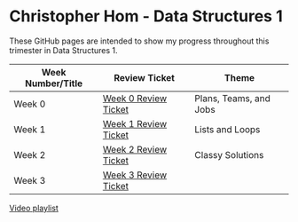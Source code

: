 # Christopher Hom - Data Structures 1
These GitHub pages are intended to show my progress throughout this trimester in Data Structures 1.


Week Number/Title | Review Ticket | Theme |
----- | ----- | ----- |
Week 0 | [Week 0 Review Ticket](https://github.com/AkhilNandhakumar/Guython/issues/10) | Plans, Teams, and Jobs |
Week 1 | [Week 1 Review Ticket](https://github.com/AkhilNandhakumar/Guython/issues/14) | Lists and Loops |
Week 2 | [Week 2 Review Ticket](https://github.com/AkhilNandhakumar/Guython/issues/21) | Classy Solutions |
Week 3 | [Week 3 Review Ticket](https://github.com/AkhilNandhakumar/Guython/issues/27) |  | Video + Final |
 
[Video playlist](https://www.youtube.com/watch?v=gMyALVGe7pk&list=PLz6C6Oy0nScnWnOGFjvnkG3G8Wu2B6IKh)
